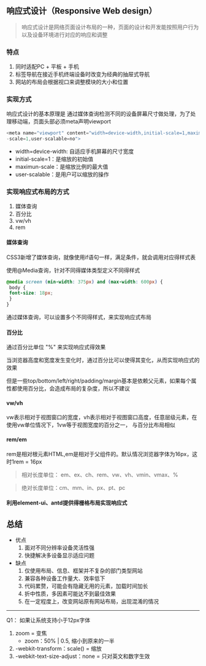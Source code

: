 ## 响应式设计（Responsive Web design）
> 响应式设计是网络页面设计布局的一种，页面的设计和开发能按照用户行为以及设备环境进行对应的响应和调整

### 特点
1. 同时适配PC + 平板 + 手机
2. 标签导航在接近手机终端设备时改变为经典的抽屉式导航
3. 网站的布局会根据视口来调整模块的大小和位置

### 实现方式
响应式设计的基本原理是 通过媒体查询检测不同的设备屏幕尺寸做处理，为了处理移动端，页面头部必须meta声明viewport

```js
<meta name="viewport" content="width=device-width,initial-scale=1,maximum
-scale=1,user-scalable=no">
```
- width=device-width: 自适应手机屏幕的尺寸宽度
- initial-scale=1：是缩放的初始值
- maximun-scale：是缩放比例的最大值
- user-scalable：是用户可以缩放的操作

### 实现响应式布局的方式
1. 媒体查询
2. 百分比
3. vw/vh
4. rem

#### 媒体查询
CSS3新增了媒体查询，就像使用if语句一样，满足条件，就会调用对应得样式表

使用@Media查询，针对不同得媒体类型定义不同得样式
```css
@media screen (min-width: 375px) and (max-width: 600px) {
 body {
 font-size: 18px;
 }
}
```
通过媒体查询，可以设置多个不同得样式，来实现响应式布局

#### 百分比
通过百分比单位 "%" 来实现响应式得效果

当浏览器高度和宽度发生变化时，通过百分比可以使得其变化，从而实现响应式的效果

但是一些top/bottom/left/right/padding/margin基本是依赖父元素，如果每个属性都使用百分比，会造成布局的复杂度，所以不建议

#### vw/vh
vw表示相对于视图窗口的宽度，vh表示相对于视图窗口高度，任意层级元素，在使用vw单位情况下，1vw等于视图宽度的百分之一， 与百分比布局相似

#### rem/em
rem是相对根元素HTML,em是相对于父组件的。默认情况浏览器字体为16px，这时1rem = 16px

> 相对长度单位： em、ex、ch、rem、vw、vh、vmin、vmax、%

> 绝对长度单位：cm、mm、in、px、pt、pc 

#### 利用element-ui、antd提供得栅格布局实现响应式


## 总结
- 优点
  1. 面对不同分辨率设备灵活性强
  2. 快捷解决多设备显示适应问题
- 缺点
  1. 仅使用布局、信息、框架并不复杂的部门类型网站
  2. 兼容各种设备工作量大、效率低下
  3. 代码累赘，可能会有隐藏无用的元素，加载时间加长
  4. 折中性质，多因素可能达不到最佳效果
  5. 在一定程度上，改变网站原有网站布局，出现混淆的情况


--- 
Q1： 如果让系统支持小于12px字体
1. zoom = 变焦
   - zoom：50% | 0.5, 缩小到原来的一半
2. -webkit-transform：scale() = 缩放
3. -webkit-text-size-adjust：none = 只对英文和数字生效